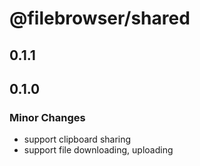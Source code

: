# @filebrowser/shared

## 0.1.1

## 0.1.0

### Minor Changes

- support clipboard sharing
- support file downloading, uploading
